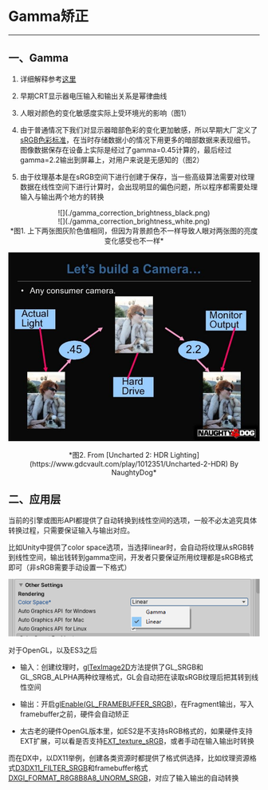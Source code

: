 # Gamma矫正
---

## 一、Gamma

1. 详细解释参考[这里](https://learnopengl-cn.github.io/05%20Advanced%20Lighting/02%20Gamma%20Correction/)

2. 早期CRT显示器电压输入和输出关系是幂律曲线

3. 人眼对颜色的变化敏感度实际上受环境光的影响（图1）

4. 由于普通情况下我们对显示器暗部色彩的变化更加敏感，所以早期大厂定义了[sRGB色彩标准](https://en.wikipedia.org/wiki/SRGB)，在当时存储数据小的情况下用更多的暗部数据来表现细节。图像数据保存在设备上实际是经过了gamma=0.45计算的，最后经过gamma=2.2输出到屏幕上，对用户来说是无感知的（图2）

5. 由于纹理基本是在sRGB空间下进行创建于保存，当一些高级算法需要对纹理数据在线性空间下进行计算时，会出现明显的偏色问题，所以程序都需要处理输入与输出两个地方的转换


<center>![](./gamma_correction_brightness_black.png)</center>

<center>![](./gamma_correction_brightness_white.png)</center>

<center>*图1. 上下两张图灰阶色值相同，但因为背景颜色不一样导致人眼对两张图的亮度变化感受也不一样*</center>


![](./picture_save_on_srgb.jpg)

<center>*图2. From [Uncharted 2: HDR Lighting](https://www.gdcvault.com/play/1012351/Uncharted-2-HDR) By NaughtyDog*</center>

## 二、应用层

当前的引擎或图形API都提供了自动转换到线性空间的选项，一般不必太追究具体转换过程，只需要保证输入与输出对应。

比如Unity中提供了color space选项，当选择linear时，会自动将纹理从sRGB转到线性空间，输出钱转到gamma空间，开发者只要保证所用纹理都是sRGB格式即可（非sRGB需要手动设置一下格式）

![](./unity_color_space.png)

对于OpenGL，以及ES3之后

* 输入：创建纹理时，[glTexImage2D](http://docs.gl/es3/glTexImage2D)方法提供了GL_SRGB和GL_SRGB_ALPHA两种纹理格式，GL会自动把在读取sRGB纹理后把其转到线性空间

* 输出：开启[glEnable(GL_FRAMEBUFFER_SRGB)](http://docs.gl/es3/glEnable)，在Fragment输出，写入framebuffer之前，硬件会自动矫正

* 太古老的硬件OpenGL版本里，如ES2是不支持sRGB格式的，如果硬件支持EXT扩展，可以看是否支持[EXT_texture_sRGB](https://www.khronos.org/registry/OpenGL/extensions/EXT/EXT_texture_sRGB.txt)，或者手动在输入输出时转换

而在DX中，以DX11举例，创建各类资源时都提供了格式供选择，比如纹理资源格式[D3DX11_FILTER_SRGB](https://docs.microsoft.com/en-us/windows/win32/direct3d11/d3dx11-filter-flag)和framebuffer格式[DXGI_FORMAT_R8G8B8A8_UNORM_SRGB](https://docs.microsoft.com/en-us/windows/win32/api/dxgiformat/ne-dxgiformat-dxgi_format)，对应了输入输出的自动转换